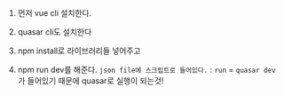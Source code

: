 1. 먼저 vue cli 설치한다.

2. quasar cli도 설치한다

3. npm install로 라이브러리들 넣어주고

4. npm run dev를 해준다. `json file에 스크립트로 들어있다.`
   : `run` = `quasar dev` 가 들어있기 때문에 quasar로 실행이 되는것!
